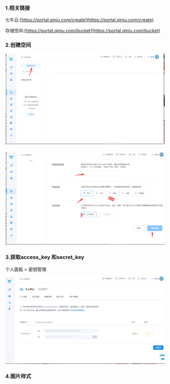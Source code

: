 ### 1.相关链接

七牛云:[https://portal.qiniu.com/create](https://portal.qiniu.com/create)

存储空间:[https://portal.qiniu.com/bucket](https://portal.qiniu.com/bucket)

### 2.创建空间

![](/assets/172-01.png)

### ![](/assets/172-02.png)

### 3.获取access\_key 和secret\_key

个人面板 &gt; 密钥管理

![](/assets/172-04.png)

### 4.图片样式



